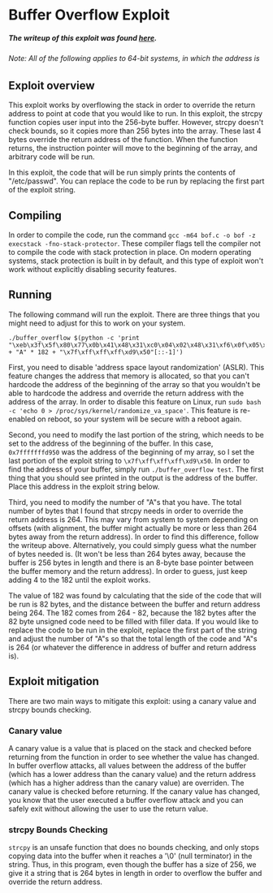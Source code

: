 
# Buffer Overflow Exploit

##### The writeup of this exploit was found [here](https://www.exploit-db.com/docs/33698.pdf).

###### Note: All of the following applies to 64-bit systems, in which the address is 

## Exploit overview

This exploit works by overflowing the stack in order to override the return address to point at code that you would like to run. In this exploit, the strcpy function copies user input into the 256-byte buffer. However, strcpy doesn't check bounds, so it copies more than 256 bytes into the array. These last 4 bytes override the return address of the function. When the function returns, the instruction pointer will move to the beginning of the array, and arbitrary code will be run.

In this exploit, the code that will be run simply prints the contents of "/etc/passwd". You can replace the code to be run by replacing the first part of the exploit string.

## Compiling

In order to compile the code, run the command `gcc -m64 bof.c -o bof -z execstack -fno-stack-protector`. These compiler flags tell the compiler not to compile the code with stack protection in place. On modern operating systems, stack protection is built in by default, and this type of exploit won't work without explicitly disabling security features.

## Running

The following command will run the exploit. There are three things that you might need to adjust for this to work on your system.

```
./buffer_overflow $(python -c 'print "\xeb\x3f\x5f\x80\x77\x0b\x41\x48\x31\xc0\x04\x02\x48\x31\xf6\x0f\x05\x66\x81\xec\xff\x0f\x48\x8d\x34\x24\x48\x89\xc7\x48\x31\xd2\x66\xba\xff\x0f\x48\x31\xc0\x0f\x05\x48\x31\xff\x40\x80\xc7\x01\x48\x89\xc2\x48\x31\xc0\x04\x01\x0f\x05\x48\x31\xc0\x04\x3c\x0f\x05\xe8\xbc\xff\xff\xff\x2f\x65\x74\x63\x2f\x70\x61\x73\x73\x77\x64\x41" + "A" * 182 + "\x7f\xff\xff\xff\xd9\x50"[::-1]')
```

First, you need to disable 'address space layout randomization' (ASLR). This feature changes the address that memory is allocated, so that you can't hardcode the address of the beginning of the array so that you wouldn't be able to hardcode the address and override the return address with the address of the array. In order to disable this feature on Linux, run `sudo bash -c 'echo 0 > /proc/sys/kernel/randomize_va_space'`. This feature is re-enabled on reboot, so your system will be secure with a reboot again.

Second, you need to modify the last portion of the string, which needs to be set to the address of the beginning of the buffer. In this case, `0x7fffffffd950` was the address of the beginning of my array, so I set the last portion of the exploit string to `\x7f\xff\xff\xff\xd9\x50`. In order to find the address of your buffer, simply run `./buffer_overflow test`. The first thing that you should see printed in the output is the address of the buffer. Place this address in the exploit string below.

Third, you need to modify the number of "A"s that you have. The total number of bytes that I found that strcpy needs in order to override the return address is 264. This may vary from system to system depending on offsets (with alignment, the buffer might actually be more or less than 264 bytes away from the return address). In order to find this difference, follow the writeup above. Alternatively, you could simply guess what the number of bytes needed is. (It won't be less than 264 bytes away, because the buffer is 256 bytes in length and there is an 8-byte base pointer between the buffer memory and the return address). In order to guess, just keep adding 4 to the 182 until the exploit works. 

The value of 182 was found by calculating that the side of the code that will be run is 82 bytes, and the distance between the buffer and return address being 264. The 182 comes from 264 - 82, because the 182 bytes after the 82 byte unsigned code need to be filled with filler data. If you would like to replace the code to be run in the exploit, replace the first part of the string and adjust the number of "A"s so that the total length of the code and "A"s is 264 (or whatever the difference in address of buffer and return address is).

## Exploit mitigation

There are two main ways to mitigate this exploit: using a canary value and strcpy bounds checking.

### Canary value

A canary value is a value that is placed on the stack and checked before returning from the function in order to see whether the value has changed. In buffer overflow attacks, all values between the address of the buffer (which has a lower address than the canary value) and the return address (which has a higher address than the canary value) are overriden. The canary value is checked before returning. If the canary value has changed, you know that the user executed a buffer overflow attack and you can safely exit without allowing the user to use the return value.

### strcpy Bounds Checking

`strcpy` is an unsafe function that does no bounds checking, and only stops copying data into the buffer when it reaches a '\0' (null terminator) in the string. Thus, in this program, even though the buffer has a size of 256, we give it a string that is 264 bytes in length in order to overflow the buffer and override the return address. 


